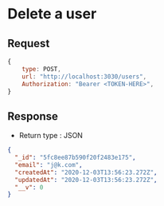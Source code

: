 # Delete a user

## Request

```js
{
    type: POST,
    url: "http://localhost:3030/users",
    Authorization: "Bearer <TOKEN-HERE>",
}
```

## Response

-   Return type : JSON

```JSON
{
  "_id": "5fc8ee87b590f20f2483e175",
  "email": "j@k.com",
  "createdAt": "2020-12-03T13:56:23.272Z",
  "updatedAt": "2020-12-03T13:56:23.272Z",
  "__v": 0
}
```
